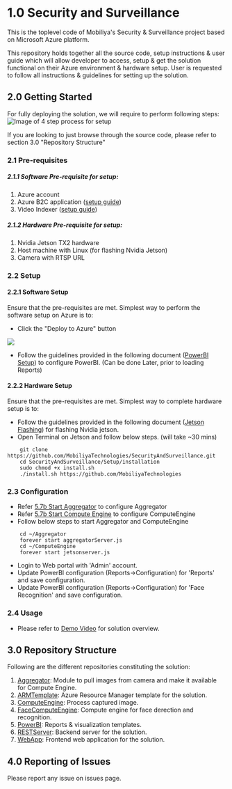 # 1.0 Security and Surveillance

This is the toplevel code of Mobiliya's Security & Surveillance project based on Microsoft Azure platform. 

This repository holds together all the source code, setup instructions & user guide which will allow developer to access, setup & get the solution functional on their Azure environment & hardware setup. User is requested to follow all instructions & guidelines for setting up the solution. 


## 2.0 Getting Started

For fully deploying the solution, we will require to perform following steps:
![Image of 4 step process for setup](https://github.com/MobiliyaTechnologies/SecurityAndSurveillance/blob/master/4%20Steps.png)

If you are looking to just browse through the source code, please refer to section 3.0 "Repository Structure"

### 2.1 Pre-requisites
##### 2.1.1 Software Pre-requisite for setup: 
1) Azure account
2) Azure B2C application ([setup guide](https://github.com/MobiliyaTechnologies/SecurityAndSurveillance/blob/master/Setup/Step%202%20B2C%20Setup%201.0.0.pdf))
3) Video Indexer ([setup guide](https://github.com/MobiliyaTechnologies/SecurityAndSurveillance/blob/master/Setup/Step%203%20Video%20Indexer%201.0.0.pdf))
##### 2.1.2 Hardware Pre-requisite for setup: 
1) Nvidia Jetson TX2 hardware 
2) Host machine with Linux (for flashing Nvidia Jetson)
3) Camera with RTSP URL 

### 2.2 Setup
#### 2.2.1 Software Setup
Ensure that the pre-requisites are met.
Simplest way to perform the software setup on Azure is to:
* Click the "Deploy to Azure" button 
<a href="https://portal.azure.com/#create/Microsoft.Template/uri/https%3A%2F%2Fsnsarm.blob.core.windows.net%2Fdeploy%2Fazuredeploy.json" target="blank">
    <img src="http://azuredeploy.net/deploybutton.png"/>
</a>

* Follow the guidelines provided in the following document ([PowerBI Setup](https://github.com/MobiliyaTechnologies/SecurityAndSurveillance/blob/master/Setup/Step%205%20PowerBI%20Deployment%201.0.0.pdf)) to configure PowerBI. (Can be done Later, prior to loading Reports)
  
#### 2.2.2 Hardware Setup
Ensure that the pre-requisites are met.
Simplest way to complete hardware setup is to:
* Follow the guidelines provided in the following document ([Jetson Flashing](https://github.com/MobiliyaTechnologies/SecurityAndSurveillance/blob/master/Setup/Step%206%20Jetson%20Flashing%201.0.0.pdf)) for flashing Nvidia jetson.
* Open Terminal on Jetson and follow below steps. (will take ~30 mins)
``` 
    git clone https://github.com/MobiliyaTechnologies/SecurityAndSurveillance.git
    cd SecurityAndSurveillance/Setup/installation
    sudo chmod +x install.sh
    ./install.sh https://github.com/MobiliyaTechnologies
```
    
### 2.3 Configuration 
* Refer [5.7b Start Aggregator](https://github.com/MobiliyaTechnologies/SecurityAndSurveillance/blob/master/Setup/SnS_Installation%201.0.0.pdf) to configure Aggregator
* Refer [5.7b Start Compute Engine](https://github.com/MobiliyaTechnologies/SecurityAndSurveillance/blob/master/Setup/SnS_Installation%201.0.0.pdf) to configure ComputeEngine
* Follow below steps to start Aggregator and ComputeEngine
```
    cd ~/Aggregator
    forever start aggregatorServer.js
    cd ~/ComputeEngine
    forever start jetsonserver.js
```
* Login to Web portal with 'Admin' account.
* Update PowerBI configuration (Reports->Configuration) for 'Reports' and save configuration.
* Update PowerBI configuration (Reports->Configuration) for 'Face Recognition' and save configuration.

### 2.4 Usage
* Please refer to [Demo Video](https://github.com/MobiliyaTechnologies/SecurityAndSurveillance/blob/master/Demo_Guide.mp4) for solution overview.

## 3.0 Repository Structure 
Following are the different repositories constituting the solution:
1) [Aggregator](https://github.com/MobiliyaTechnologies/Aggregator): Module to pull images from camera and make it available for Compute Engine.
2) [ARMTemplate](https://github.com/MobiliyaTechnologies/SnSARMTemplates): Azure Resource Manager template for the solution.
3) [ComputeEngine](https://github.com/MobiliyaTechnologies/ComputeEngine): Process captured image.
4) [FaceComputeEngine](https://github.com/MobiliyaTechnologies/FaceComputeEngine): Compute engine for face derection and recognition.
5) [PowerBI](https://github.com/MobiliyaTechnologies/SnSPowerBI): Reports & visualization templates.
6) [RESTServer](https://github.com/MobiliyaTechnologies/SnSRESTServer): Backend server for the solution.
7) [WebApp](https://github.com/MobiliyaTechnologies/SnSWebApp): Frontend web application for the solution.

## 4.0 Reporting of Issues
Please report any issue on issues page.

